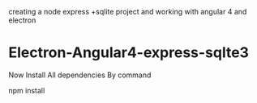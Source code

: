 creating a node express +sqlite project 
and working with angular 4 and electron


# Electron-Angular4-express-sqlte3

Now Install All dependencies By command


npm install
